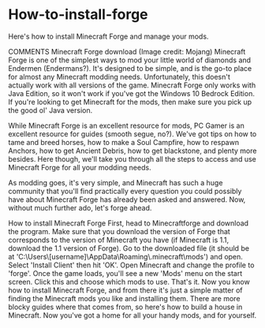 # How-to-install-forge
Here's how to install Minecraft Forge and manage your mods.

 
 
 
 
 COMMENTS
Minecraft Forge download
(Image credit: Mojang)
Minecraft Forge is one of the simplest ways to mod your little world of diamonds and Endermen (Endermans?). It's designed to be simple, and is the go-to place for almost any Minecraft modding needs. Unfortunately, this doesn't actually work with all versions of the game. Minecraft Forge only works with Java Edition, so it won't work if you've got the Windows 10 Bedrock Edition. If you're looking to get Minecraft for the mods, then make sure you pick up the good ol' Java version. 

While Minecraft Forge is an excellent resource for mods, PC Gamer is an excellent resource for guides (smooth segue, no?). We've got tips on how to tame and breed horses, how to make a Soul Campfire, how to respawn Anchors, how to get Ancient Debris, how to get blackstone, and plenty more besides. Here though, we'll take you through all the steps to access and use Minecraft Forge for all your modding needs. 

As modding goes, it's very simple, and Minecraft has such a huge community that you'll find practically every question you could possibly have about Minecraft Forge has already been asked and answered. Now, without much further ado, let's forge ahead. 

How to install Minecraft Forge
First, head to Minecraftforge and download the program. 
Make sure that you download the version of Forge that corresponds to the version of Minecraft you have (if Minecraft is 1.1, download the 1.1 version of Forge). 
Go to the downloaded file (it should be at 'C:\Users\\[username]\AppData\Roaming\\.minecraft\mods') and open.
Select 'Install Client' then hit 'OK'. 
Open Minecraft and change the profile to 'forge'. 
Once the game loads, you'll see a new 'Mods' menu on the start screen. 
Click this and choose which mods to use.
That's it. Now you know how to install Minecraft Forge, and from there it's just a simple matter of finding the Minecraft mods you like and installing them. There are more blocky guides where that comes from, so here's how to build a house in Minecraft. Now you've got a home for all your handy mods, and for yourself.


